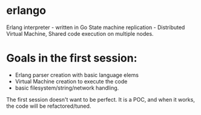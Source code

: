 # erlango


Erlang interpreter - written in Go
State machine replication - Distributed Virtual Machine,
Shared code execution on multiple nodes.

# Goals in the first session:
 - Erlang parser creation with basic language elems
 - Virtual Machine creation to execute the code
 - basic filesystem/string/network handling.

The first session doesn't want to be perfect.
It is a POC, and when it works, the code will be refactored/tuned.


